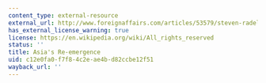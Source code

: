 ```yaml
---
content_type: external-resource
external_url: http://www.foreignaffairs.com/articles/53579/steven-radelet-and-jeffrey-sachs/asias-reemergence
has_external_license_warning: true
license: https://en.wikipedia.org/wiki/All_rights_reserved
status: ''
title: Asia's Re-emergence
uid: c12e0fa0-f7f8-4c2e-ae4b-d82ccbe12f51
wayback_url: ''
---
```

